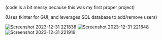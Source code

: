 (code is a bit messy because this was my first proper project)

(Uses tkinter for GUI, and leverages SQL database to add/remove users)

![Screenshot 2023-12-31 221838](https://github.com/btyneo/starterprojects_repo/assets/137136557/fb3c51aa-00ca-4254-967c-03894ff84b1c)
![Screenshot 2023-12-31 221848](https://github.com/btyneo/starterprojects_repo/assets/137136557/4f9e24ee-7986-4331-b2ce-be43cfc25391)
![Screenshot 2023-12-31 221919](https://github.com/btyneo/starterprojects_repo/assets/137136557/28d2d94e-6dba-4282-a0f8-0c4c127d888c)
